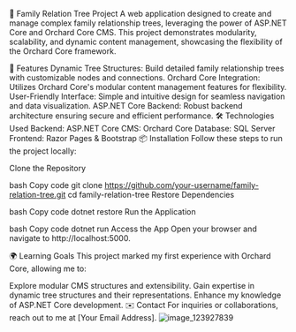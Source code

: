 🌳 Family Relation Tree Project
A web application designed to create and manage complex family relationship trees, leveraging the power of ASP.NET Core and Orchard Core CMS. This project demonstrates modularity, scalability, and dynamic content management, showcasing the flexibility of the Orchard Core framework.

🌟 Features
Dynamic Tree Structures: Build detailed family relationship trees with customizable nodes and connections.
Orchard Core Integration: Utilizes Orchard Core's modular content management features for flexibility.
User-Friendly Interface: Simple and intuitive design for seamless navigation and data visualization.
ASP.NET Core Backend: Robust backend architecture ensuring secure and efficient performance.
🛠️ Technologies Used
Backend: ASP.NET Core
CMS: Orchard Core
Database: SQL Server
Frontend: Razor Pages & Bootstrap
📦 Installation
Follow these steps to run the project locally:

Clone the Repository

bash
Copy code
git clone https://github.com/your-username/family-relation-tree.git
cd family-relation-tree
Restore Dependencies

bash
Copy code
dotnet restore
Run the Application

bash
Copy code
dotnet run
Access the App
Open your browser and navigate to http://localhost:5000.

🌍 Learning Goals
This project marked my first experience with Orchard Core, allowing me to:

Explore modular CMS structures and extensibility.
Gain expertise in dynamic tree structures and their representations.
Enhance my knowledge of ASP.NET Core development.
✉️ Contact
For inquiries or collaborations, reach out to me at [Your Email Address].
![image_123927839](https://github.com/user-attachments/assets/48ef78a2-5a2e-4091-a5ff-d4f3b6ea5e5a)
